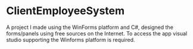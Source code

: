 # ClientEmployeeSystem
A project I made using the WinForms platform and C#, designed the forms/panels using free sources on the Internet.
To access the app visual studio supporting the Winforms platform is required.
